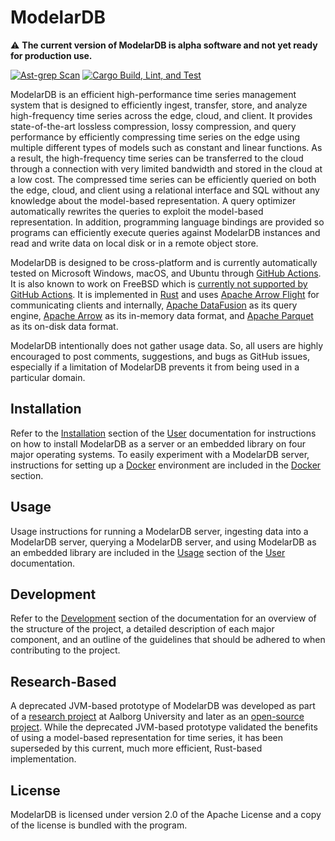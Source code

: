 # ModelarDB
:warning: **The current version of ModelarDB is alpha software and not yet ready for production use.**

[![Ast-grep Scan](https://github.com/ModelarData/ModelarDB-RS/actions/workflows/ast-grep-scan.yml/badge.svg)](https://github.com/ModelarData/ModelarDB-RS/actions/workflows/ast-grep-scan.yml/badge.yml)
[![Cargo Build, Lint, and Test](https://github.com/ModelarData/ModelarDB-RS/actions/workflows/cargo-build-lint-and-test.yml/badge.svg)](https://github.com/ModelarData/ModelarDB-RS/actions/workflows/cargo-build-lint-and-test.yml)

ModelarDB is an efficient high-performance time series management system that is designed to efficiently ingest,
transfer, store, and analyze high-frequency time series across the edge, cloud, and client. It provides state-of-the-art
lossless compression, lossy compression, and query performance by efficiently compressing time series on the edge using
multiple different types of models such as constant and linear functions. As a result, the high-frequency time series
can be transferred to the cloud through a connection with very limited bandwidth and stored in the cloud at a low cost.
The compressed time series can be efficiently queried on both the edge, cloud, and client using a relational interface
and SQL without any knowledge about the model-based representation. A query optimizer automatically rewrites the queries
to exploit the model-based representation. In addition, programming language bindings are provided so programs can
efficiently execute queries against ModelarDB instances and read and write data on local disk or in a remote object
store.

ModelarDB is designed to be cross-platform and is currently automatically tested on Microsoft Windows, macOS, and Ubuntu
through [GitHub Actions](https://github.com/ModelarData/ModelarDB-RS/actions). It is also known to work on FreeBSD which
is [currently not supported by GitHub Actions](https://github.com/actions/runner/issues/385). It is implemented in
[Rust](https://www.rust-lang.org/) and uses [Apache Arrow Flight](https://github.com/apache/arrow-rs/tree/master/arrow-flight)
for communicating clients and internally, [Apache DataFusion](https://github.com/apache/datafusion) as its query
engine, [Apache Arrow](https://github.com/apache/arrow-rs) as its in-memory data format, and
[Apache Parquet](https://github.com/apache/arrow-rs/tree/master/parquet) as its on-disk data format.

ModelarDB intentionally does not gather usage data. So, all users are highly encouraged to post comments, suggestions,
and bugs as GitHub issues, especially if a limitation of ModelarDB prevents it from being used in a particular domain.

## Installation
Refer to the [Installation](docs/user/README.md#installation) section of the [User](docs/user/README.md) documentation
for instructions on how to install ModelarDB as a server or an embedded library on four major operating systems. To
easily experiment with a ModelarDB server, instructions for setting up a [Docker](https://docs.docker.com/) environment
are included in the [Docker](docs/user/README.md#docker) section.

## Usage
Usage instructions for running a ModelarDB server, ingesting data into a ModelarDB server, querying a ModelarDB server,
and using ModelarDB as an embedded library are included in the [Usage](docs/user/README.md#usage) section of the
[User](docs/user/README.md) documentation.

## Development
Refer to the [Development](docs/dev/README.md) section of the documentation for an overview of the structure of the
project, a detailed description of each major component, and an outline of the guidelines that should be adhered
to when contributing to the project.

## Research-Based
A deprecated JVM-based prototype of ModelarDB was developed as part of a [research project](https://github.com/skejserjensen/ModelarDB)
at Aalborg University and later as an [open-source project](https://github.com/ModelarData/ModelarDB). While the
deprecated JVM-based prototype validated the benefits of using a model-based representation for time series, it
has been superseded by this current, much more efficient, Rust-based implementation.

## License
ModelarDB is licensed under version 2.0 of the Apache License and a copy of the
license is bundled with the program.
